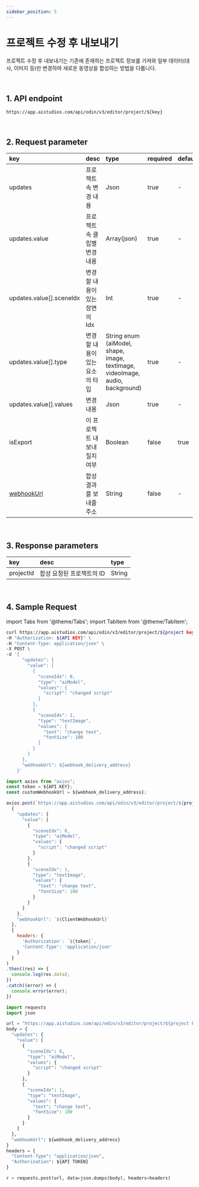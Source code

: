 ```yaml
---
sidebar_position: 5
---
```


# 프로젝트 수정 후 내보내기

프로젝트 수정 후 내보내기는 기존에 존재하는 프로젝트 정보를 가져와 일부 데이터(대사, 이미지 등)만 변경하여 새로운 동영상을 합성하는 방법을 다룹니다.

<br/>

## 1. API endpoint

```http
https://app.aistudios.com/api/odin/v3/editor/project/${key}
```

<br/>

## 2. Request parameter

|key|desc|type|required|default|
|:---|:---|:---|:---|:---|
|updates|프로젝트 속 변경 내용|Json|true|-|
|updates.value|프로젝트 속 클립별 변경 내용|Array(json)|true|-|
|updates.value[].sceneIdx|변경할 내용이 있는 장면의 Idx|Int|true|-|
|updates.value[].type|변경할 내용이 있는 요소의 타입|String enum (aiModel, shape, image, textImage, videoImage, audio, background)|true|-|
|updates.value[].values|변경 내용|Json|true|-|
|isExport|이 프로젝트 내보내질지 여부|Boolean|false|true|
|[webhookUrl](../reference/webhook)|합성 결과를 보내줄 주소|String|false|-|

<br/>

## 3. Response parameters

|key|desc|type|
|:---|:---|:---|
|projectId|합성 요청된 프로젝트의 ID|String|

<br/>


## 4. Sample Request

import Tabs from '@theme/Tabs';
import TabItem from '@theme/TabItem';

<Tabs>
<TabItem value="curl" label="cURL">

```bash
curl https://app.aistudios.com/api/odin/v3/editor/project/${project key}  \
-H "Authorization: ${API KEY}" \
-H "Content-Type: application/json" \
-X POST \
-d '{
      "updates": {
        "value": [
          {
            "sceneIdx": 0,
            "type": "aiModel",
            "values": {
              "script": "changed script"
            }
          },
          {
            "sceneIdx": 1,
            "type": "textImage",
            "values": {
              "text": "change text",
              "fontSize": 100
            }
          }
        ]
      },
      "webhookUrl": ${webhook_delivery_address}
    }'
```

</TabItem>
<TabItem value="js" label="Node.js">

```js
import axios from "axios"; 
const token = ${API KEY};
const customWebhookUrl = ${webhook_delivery_address};

axios.post(`https://app.aistudios.com/api/odin/v3/editor/project/${project key}`, 
  {
    "updates": {
      "value": [
        {
          "sceneIdx": 0,
          "type": "aiModel",
          "values": {
            "script": "changed script"
          }
        },
        {
          "sceneIdx": 1,
          "type": "textImage",
          "values": {
            "text": "change text",
            "fontSize": 100
          }
        }
      ]
    },
    "webhookUrl": `${ClientWebhookUrl}`
  },
  {
    headers: {
      'Authorization': `${token}`,
      'Content-Type': 'application/json'
    }
  }
)
.then((res) => {
  console.log(res.data);
})
.catch((error) => {
  console.error(error);
})
```

</TabItem>
<TabItem value="py" label="Python">

```py
import requests
import json

url = "https://app.aistudios.com/api/odin/v3/editor/project/${project key}"
body = {
  "updates": {
    "value": [
      {
        "sceneIdx": 0,
        "type": "aiModel",
        "values": {
          "script": "changed script"
        }
      },
      {
        "sceneIdx": 1,
        "type": "textImage",
        "values": {
          "text": "change text",
          "fontSize": 100
        }
      }
    ]
  },
  "webhookUrl": ${webhook_delivery_address}
}
headers = {
  "Content-Type": "application/json",
  "Authorization": ${API TOKEN}
}

r = requests.post(url, data=json.dumps(body), headers=headers)
```

</TabItem>
</Tabs>
